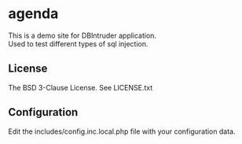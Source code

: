 agenda
======

This is a demo site for DBIntruder application.  
Used to test different types of sql injection.

License
--------
The BSD 3-Clause License. See LICENSE.txt

Configuration
-------------
Edit the includes/config.inc.local.php file with your configuration data.
